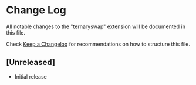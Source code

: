 # Change Log

All notable changes to the "ternaryswap" extension will be documented in this file.

Check [Keep a Changelog](http://keepachangelog.com/) for recommendations on how to structure this file.

## [Unreleased]

- Initial release
